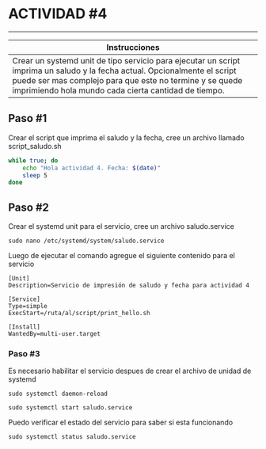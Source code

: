 

# ACTIVIDAD #4
---

| Instrucciones | 
|----------|
| Crear un systemd unit de tipo servicio para ejecutar un script imprima un saludo y la fecha actual. Opcionalmente el script puede ser mas complejo para que este no termine y se quede imprimiendo hola mundo cada cierta cantidad de tiempo.    | 



## Paso #1
Crear el script que imprima el saludo y la fecha, cree un archivo llamado script_saludo.sh 

```bash
while true; do
    echo "Hola actividad 4. Fecha: $(date)"
    sleep 5
done
```

## Paso #2 
Crear el systemd unit para el servicio, cree un archivo saludo.service

```
sudo nano /etc/systemd/system/saludo.service
```

Luego de ejecutar el comando agregue el siguiente contenido para el servicio

```
[Unit]
Description=Servicio de impresión de saludo y fecha para actividad 4

[Service]
Type=simple
ExecStart=/ruta/al/script/print_hello.sh

[Install]
WantedBy=multi-user.target
```


### Paso #3
Es necesario habilitar el servicio despues de crear el archivo de unidad de systemd

`sudo systemctl daemon-reload`

`sudo systemctl start saludo.service`

Puedo verificar el estado del servicio para saber si esta funcionando 

`sudo systemctl status saludo.service`